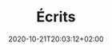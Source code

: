 ---
title: "Écrits"
date: 2020-10-21T20:03:12+02:00
draft: false
searchFilter: writings
notEverything: true
notListed: true
layout: list
comment: false
tags: ['Pierre', 'Lévy', 'écrits']
zone: "writings"
---